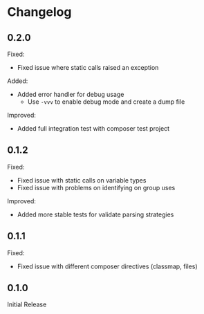 # Changelog

## 0.2.0
Fixed:
- Fixed issue where static calls raised an exception

Added:
- Added error handler for debug usage
  - Use `-vvv` to enable debug mode and create a dump file

Improved:
- Added full integration test with composer test project

## 0.1.2
Fixed:
- Fixed issue with static calls on variable types
- Fixed issue with problems on identifying on group uses

Improved:
- Added more stable tests for validate parsing strategies

## 0.1.1
Fixed:
- Fixed issue with different composer directives (classmap, files)

## 0.1.0
Initial Release

